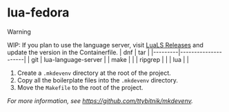 # lua-fedora
> [!WARNING]
> WIP:
> If you plan to use the language server, visit [LuaLS Releases](https://github.com/LuaLS/lua-language-server/releases) and update the version in the Containerfile.
| dnf     | tar                 |
|---------|---------------------|
| git     | lua-language-server |
| make    |                     |
| ripgrep |                     |
| lua     |                     |

1. Create a `.mkdevenv` directory at the root of the project.
2. Copy all the boilerplate files into the `.mkdevenv` directory.
3. Move the `Makefile` to the root of the project.

*For more information, see <https://github.com/ttybitnik/mkdevenv>.*
